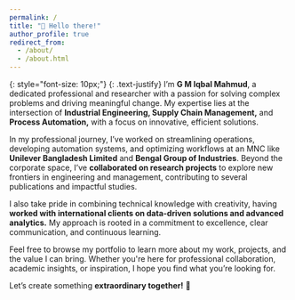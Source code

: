 ```yaml
---
permalink: /
title: "👋 Hello there!"
author_profile: true
redirect_from:
  - /about/
  - /about.html
---
```

<!-- <span style="font-size: 14px;"> -->
<!-- {: style="font-size: 14px;"}
{: .text-justify} -->
<!-- {: style="font-size: 14px;" .text-justify} -->
{: style="font-size: 10px;"}
{: .text-justify}
I’m **G M Iqbal Mahmud**, a dedicated professional and researcher with a passion for solving complex problems and driving meaningful change. My expertise lies at the intersection of **Industrial Engineering, Supply Chain Management,** and **Process Automation,** with a focus on innovative, efficient solutions.

In my professional journey, I’ve worked on streamlining operations, developing automation systems, and optimizing workflows at an MNC like **Unilever Bangladesh Limited** and **Bengal Group of Industries**. Beyond the corporate space, I’ve **collaborated on research projects** to explore new frontiers in engineering and management, contributing to several publications and impactful studies.

I also take pride in combining technical knowledge with creativity, having **worked with international clients on data-driven solutions and advanced analytics.** My approach is rooted in a commitment to excellence, clear communication, and continuous learning.

Feel free to browse my portfolio to learn more about my work, projects, and the value I can bring. Whether you're here for professional collaboration, academic insights, or inspiration, I hope you find what you’re looking for.

Let’s create something **extraordinary together!** 💪

<!-- </span> -->

<!-- I’m **G M Iqbal Mahmud**, a dedicated professional and researcher with a passion for solving complex problems and driving meaningful change. My expertise lies at the intersection of **Industrial Engineering**, **Supply Chain Management**, and **Process Automation**, with a focus on innovative, efficient solutions.

---

## 📍 **Professional Journey**
{: .text-justify}
I have extensive experience working in both corporate and academic settings, including positions at **Unilever Bangladesh Limited**. Below are some of the areas where I’ve made a significant impact:

- **Streamlining Operations**: Developed and optimized workflows for better efficiency.
- **Process Automation**: Led the creation of automation systems to reduce time and cost.
- **Supply Chain Optimization**: Enhanced supply chain processes through data-driven solutions.

---

## 🔬 **Research & Publications**
{: .text-justify}
Beyond my corporate work, I am deeply committed to advancing knowledge in my field. I have contributed to several research projects, exploring new frontiers in engineering and management. My efforts have led to impactful publications and studies, furthering the understanding of key industry issues.

- **Collaborative Research Projects**: Worked with academic institutions to explore new methodologies.
- **Publications**: Contributed to peer-reviewed journals and industry studies.

---

## 🌍 **Global Collaboration**
{: .text-justify}
I also take pride in combining technical knowledge with creativity, having worked with **international clients** to deliver data-driven solutions and advanced analytics. My approach is rooted in:

- **Clear Communication**: Ensuring every stakeholder is aligned.
- **Commitment to Excellence**: Maintaining high standards across all projects.
- **Continuous Learning**: Staying at the forefront of technological advancements.

---

## 🎯 **Let’s Create Something Extraordinary Together!** -->
